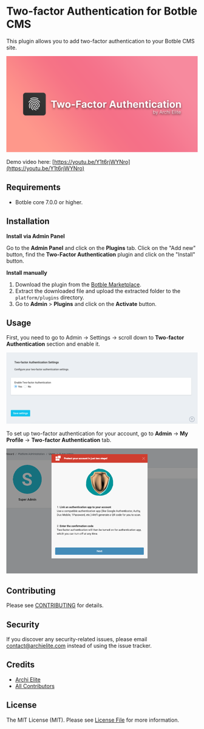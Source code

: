 # Two-factor Authentication for Botble CMS

This plugin allows you to add two-factor authentication to your Botble CMS site.

![](screenshot.png)

Demo video here: [https://youtu.be/Y1t6rjWYNro](https://youtu.be/Y1t6rjWYNro)

## Requirements

-   Botble core 7.0.0 or higher.

## Installation

**Install via Admin Panel**

Go to the **Admin Panel** and click on the **Plugins** tab. Click on the "Add new" button, find the **Two-Factor Authentication** plugin and click on the "Install" button.

**Install manually**

1. Download the plugin from the [Botble Marketplace](https://marketplace.botble.com/products/archielite/2fa).
2. Extract the downloaded file and upload the extracted folder to the `platform/plugins` directory.
3. Go to **Admin** > **Plugins** and click on the **Activate** button.

## Usage

First, you need to go to Admin -> Settings -> scroll down to **Two-factor Authentication** section and enable it.

![](art/setting.png)

To set up two-factor authentication for your account, go to **Admin** -> **My Profile** -> **Two-factor Authentication** tab.

![](art/setup-modal.png)

## Contributing

Please see [CONTRIBUTING](CONTRIBUTING.md) for details.

## Security

If you discover any security-related issues, please email contact@archielite.com instead of using the issue tracker.

## Credits

-   [Archi Elite](https://github.com/archielite)
-   [All Contributors](../../contributors)

## License

The MIT License (MIT). Please see [License File](LICENSE) for more information.
